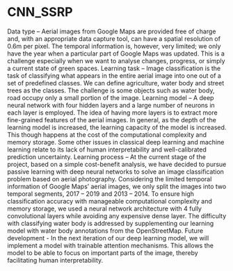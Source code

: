 # CNN_SSRP
Data type – Aerial images from Google Maps are provided free of charge and, with an appropriate data capture tool, can have a spatial resolution of 0.6m per pixel. The temporal information is, however, very limited; we only have the year when a particular part of Google Maps was updated. This is a challenge especially when we want to analyse changes, progress, or simply a current state of green spaces.
Learning task – Image classification is the task of classifying what appears in the entire aerial image into one out of a set of predefined classes. We can define agriculture, water body and street trees as the classes. The challenge is some objects such as water body, road occupy only a small portion of the image.
Learning model – A deep neural network with four hidden layers and a large number of neurons in each layer is employed. The idea of having more layers is to extract more fine-grained features of the aerial images. In general, as the depth of the learning model is increased, the learning capacity of the model is increased. This though happens at the cost of the computational complexity and memory storage. Some other issues in classical deep learning and machine learning relate to its lack of human interpretability and well-calibrated prediction uncertainty.
Learning process – At the current stage of the project, based on a simple cost-benefit analysis, we have decided to pursue passive learning with deep neural networks to solve an image classification problem based on aerial photography. Considering the limited temporal information of Google Maps’ aerial images, we only split the images into two temporal segments, 2017 – 2019 and 2013 – 2014. To ensure high classification accuracy with manageable computational complexity and memory storage, we used a neural network architecture with 4 fully convolutional layers while avoiding any expensive dense layer. The difficulty with classifying water body is addressed by supplementing our learning model with water body annotations from the OpenStreetMap.
Future development - In the next iteration of our deep learning model, we will implement a model with trainable attention mechanisms. This allows the model to be able to focus on important parts of the image, thereby facilitating human interpretability.
